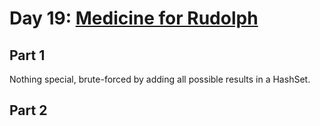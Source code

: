 # Day 19: [Medicine for Rudolph](https://adventofcode.com/2015/day/19)

## Part 1

Nothing special, brute-forced by adding all possible results in a HashSet.

## Part 2

